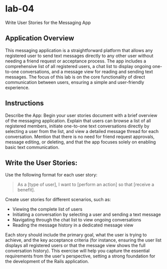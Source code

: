 # lab-04
 Write User Stories for the Messaging App
 
 ## Application Overview
 This messaging application is a straightforward platform that allows any registered user to send text messages directly to any other user without needing a friend request or acceptance process. The app includes a comprehensive list of all registered users, a chat list to display ongoing one-to-one conversations, and a message view for reading and sending text messages. The focus of this lab is on the core functionality of direct communication between users, ensuring a simple and user-friendly experience.
 
 ## Instructions
 Describe the App:
 Begin your user stories document with a brief overview of the messaging application. Explain that users can browse a list of all registered members, initiate one-to-one text conversations directly by selecting a user from the list, and view a detailed message thread for each conversation. Mention that there is no need for friend request approvals, message editing, or deleting, and that the app focuses solely on enabling basic text communication.
 
 ## Write the User Stories:
 Use the following format for each user story:
 
 > As a [type of user], I want to [perform an action] so that [receive a benefit].
 
 Create user stories for different scenarios, such as:
 * Viewing the complete list of users
 * Initiating a conversation by selecting a user and sending a text message
 * Navigating through the chat list to view ongoing conversations
 * Reading the message history in a dedicated message view
 
 Each story should include the primary goal, what the user is trying to achieve, and the key acceptance criteria (for instance, ensuring the user list displays all registered users or that the message view shows the full conversation history). This exercise will help you capture the essential requirements from the user's perspective, setting a strong foundation for the development of the Rails application.
